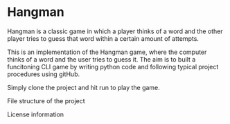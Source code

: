 # Hangman
Hangman is a classic game in which a player thinks of a word and the other player tries to guess that word within a certain amount of attempts.

This is an implementation of the Hangman game, where the computer thinks of a word and the user tries to guess it. The aim is to built a funcitoning CLI game by writing python code and following typical project procedures using gitHub. 

Simply clone the project and hit run to play the game.


File structure of the project

License information

